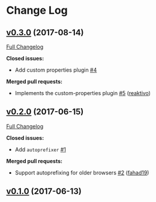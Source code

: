 # Change Log

## [v0.3.0](https://github.com/Travix-International/postcss-travix/tree/v0.3.0) (2017-08-14)
[Full Changelog](https://github.com/Travix-International/postcss-travix/compare/v0.2.0...v0.3.0)

**Closed issues:**

- Add custom properties plugin [\#4](https://github.com/Travix-International/postcss-travix/issues/4)

**Merged pull requests:**

- Implements the custom-properties plugin [\#5](https://github.com/Travix-International/postcss-travix/pull/5) ([reaktivo](https://github.com/reaktivo))

## [v0.2.0](https://github.com/Travix-International/postcss-travix/tree/v0.2.0) (2017-06-15)
[Full Changelog](https://github.com/Travix-International/postcss-travix/compare/v0.1.0...v0.2.0)

**Closed issues:**

- Add `autoprefixer` [\#1](https://github.com/Travix-International/postcss-travix/issues/1)

**Merged pull requests:**

- Support autoprefixing for older browsers [\#2](https://github.com/Travix-International/postcss-travix/pull/2) ([fahad19](https://github.com/fahad19))

## [v0.1.0](https://github.com/Travix-International/postcss-travix/tree/v0.1.0) (2017-06-13)
